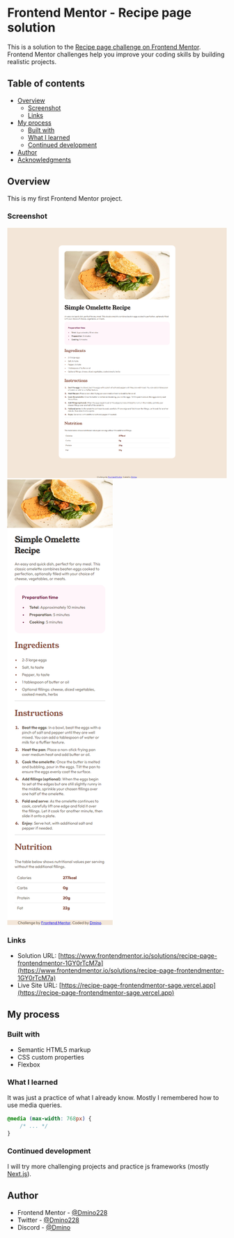 # Frontend Mentor - Recipe page solution

This is a solution to the [Recipe page challenge on Frontend Mentor](https://www.frontendmentor.io/challenges/recipe-page-KiTsR8QQKm). Frontend Mentor challenges help you improve your coding skills by building realistic projects. 

## Table of contents

- [Overview](#overview)
  - [Screenshot](#screenshot)
  - [Links](#links)
- [My process](#my-process)
  - [Built with](#built-with)
  - [What I learned](#what-i-learned)
  - [Continued development](#continued-development)
- [Author](#author)
- [Acknowledgments](#acknowledgments)

## Overview

This is my first Frontend Mentor project.

### Screenshot

![](./screencapture-127-0-0-1-5500-index-html-2024-08-10-17_05_44.png)
![](./screencapture-127-0-0-1-5500-index-html-2024-08-10-17_06_09.png)

### Links

- Solution URL: [https://www.frontendmentor.io/solutions/recipe-page-frontendmentor-1GY0rTcM7a](https://www.frontendmentor.io/solutions/recipe-page-frontendmentor-1GY0rTcM7a)
- Live Site URL: [https://recipe-page-frontendmentor-sage.vercel.app](https://recipe-page-frontendmentor-sage.vercel.app)

## My process

### Built with

- Semantic HTML5 markup
- CSS custom properties
- Flexbox

### What I learned

It was just a practice of what I already know.
Mostly I remembered how to use media queries.

```css
@media (max-width: 768px) {
    /* ... */
}
```

### Continued development

I will try more challenging projects and practice js frameworks (mostly [Next.js](https://nextjs.org)).

## Author

- Frontend Mentor - [@Dmino228](https://www.frontendmentor.io/profile/Dmino228)
- Twitter - [@Dmino228](https://x.com/Dmino228)
- Discord - [@Dmino](discord.com/users/450691197522935818)